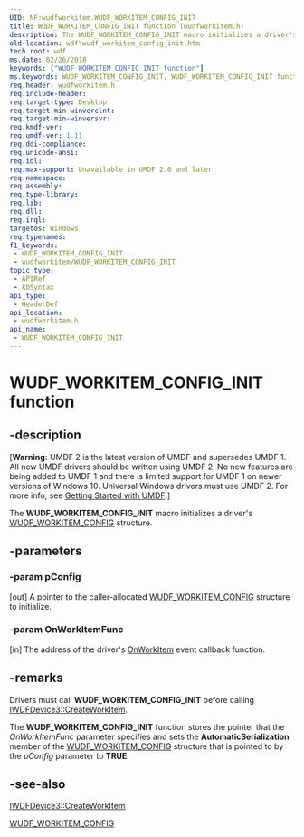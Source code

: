 ```yaml
---
UID: NF:wudfworkitem.WUDF_WORKITEM_CONFIG_INIT
title: WUDF_WORKITEM_CONFIG_INIT function (wudfworkitem.h)
description: The WUDF_WORKITEM_CONFIG_INIT macro initializes a driver's WUDF_WORKITEM_CONFIG structure.
old-location: wdf\wudf_workitem_config_init.htm
tech.root: wdf
ms.date: 02/26/2018
keywords: ["WUDF_WORKITEM_CONFIG_INIT function"]
ms.keywords: WUDF_WORKITEM_CONFIG_INIT, WUDF_WORKITEM_CONFIG_INIT function, umdf.wudf_workitem_config_init, wdf.wudf_workitem_config_init, wudfworkitem/WUDF_WORKITEM_CONFIG_INIT
req.header: wudfworkitem.h
req.include-header: 
req.target-type: Desktop
req.target-min-winverclnt: 
req.target-min-winversvr: 
req.kmdf-ver: 
req.umdf-ver: 1.11
req.ddi-compliance: 
req.unicode-ansi: 
req.idl: 
req.max-support: Unavailable in UMDF 2.0 and later.
req.namespace: 
req.assembly: 
req.type-library: 
req.lib: 
req.dll: 
req.irql: 
targetos: Windows
req.typenames: 
f1_keywords:
 - WUDF_WORKITEM_CONFIG_INIT
 - wudfworkitem/WUDF_WORKITEM_CONFIG_INIT
topic_type:
 - APIRef
 - kbSyntax
api_type:
 - HeaderDef
api_location:
 - wudfworkitem.h
api_name:
 - WUDF_WORKITEM_CONFIG_INIT
---
```


# WUDF_WORKITEM_CONFIG_INIT function


## -description

<p class="CCE_Message">[<b>Warning:</b> UMDF 2 is the latest version of UMDF and supersedes UMDF 1.  All new UMDF drivers should be written using UMDF 2.  No new features are being added to UMDF 1 and there is limited support for UMDF 1 on newer versions of Windows 10.  Universal Windows drivers must use UMDF 2.  For more info, see <a href="/windows-hardware/drivers/wdf/getting-started-with-umdf-version-2">Getting Started with UMDF</a>.]

The 
  <b>WUDF_WORKITEM_CONFIG_INIT</b> macro initializes a driver's <a href="/windows-hardware/drivers/ddi/wudfworkitem/ns-wudfworkitem-_wudf_workitem_config">WUDF_WORKITEM_CONFIG</a> structure.

## -parameters

### -param pConfig 

[out]
A pointer to the caller-allocated <a href="/windows-hardware/drivers/ddi/wudfworkitem/ns-wudfworkitem-_wudf_workitem_config">WUDF_WORKITEM_CONFIG</a> structure to initialize.

### -param OnWorkItemFunc 

[in]
The address of the driver's <a href="/windows-hardware/drivers/ddi/wudfworkitem/nc-wudfworkitem-wudf_workitem_function">OnWorkItem</a> event callback function.

## -remarks

Drivers must call <b>WUDF_WORKITEM_CONFIG_INIT</b> before calling <a href="/windows-hardware/drivers/ddi/wudfddi/nf-wudfddi-iwdfdevice3-createworkitem">IWDFDevice3::CreateWorkItem</a>.

The <b>WUDF_WORKITEM_CONFIG_INIT</b> function stores the pointer that the <i>OnWorkItemFunc</i> parameter specifies and sets the <b>AutomaticSerialization</b> member of the <a href="/windows-hardware/drivers/ddi/wudfworkitem/ns-wudfworkitem-_wudf_workitem_config">WUDF_WORKITEM_CONFIG</a> structure that is pointed to by the <i>pConfig</i> parameter to <b>TRUE</b>.

## -see-also

<a href="/windows-hardware/drivers/ddi/wudfddi/nf-wudfddi-iwdfdevice3-createworkitem">IWDFDevice3::CreateWorkItem</a>



<a href="/windows-hardware/drivers/ddi/wudfworkitem/ns-wudfworkitem-_wudf_workitem_config">WUDF_WORKITEM_CONFIG</a>
